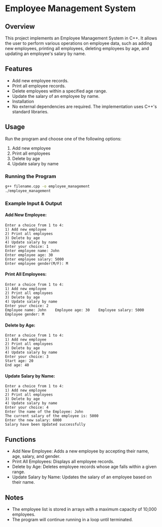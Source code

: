 # Employee Management System

## Overview
This project implements an Employee Management System in C++. It allows the user to perform various operations on employee data, such as adding new employees, printing all employees, deleting employees by age, and updating an employee's salary by name.

## Features
- Add new employee records.
- Print all employee records.
- Delete employees within a specified age range.
- Update the salary of an employee by name.
- Installation
- No external dependencies are required. The implementation uses C++'s standard libraries.

## Usage
Run the program and choose one of the following options:

1. Add new employee
2. Print all employees
3. Delete by age
4. Update salary by name

### Running the Program
```bash
g++ filename.cpp -o employee_management
./employee_management
```

### Example Input & Output
#### Add New Employee:
```
Enter a choice from 1 to 4:
1) Add new employee
2) Print all employees
3) Delete by age
4) Update salary by name
Enter your choice: 1
Enter employee name: John
Enter employee age: 30
Enter employee salary: 5000
Enter employee gender(M/F): M
```

#### Print All Employees:
```
Enter a choice from 1 to 4:
1) Add new employee
2) Print all employees
3) Delete by age
4) Update salary by name
Enter your choice: 2
Employee name: John    Employee age: 30    Employee salary: 5000    Employee gender: M
```

#### Delete by Age:
```
Enter a choice from 1 to 4:
1) Add new employee
2) Print all employees
3) Delete by age
4) Update salary by name
Enter your choice: 3
Start age: 20
End age: 40
```

#### Update Salary by Name:
```
Enter a choice from 1 to 4:
1) Add new employee
2) Print all employees
3) Delete by age
4) Update salary by name
Enter your choice: 4
Enter the name of the Employee: John
The current salary of the employee is: 5000
Enter the new salary: 6000
Salary have been Updated successfully
```

## Functions
- Add New Employee: Adds a new employee by accepting their name, age, salary, and gender.
- Print All Employees: Displays all employee records.
- Delete by Age: Deletes employee records whose age falls within a given range.
- Update Salary by Name: Updates the salary of an employee based on their name.
## Notes
- The employee list is stored in arrays with a maximum capacity of 10,000 employees.
- The program will continue running in a loop until terminated.
